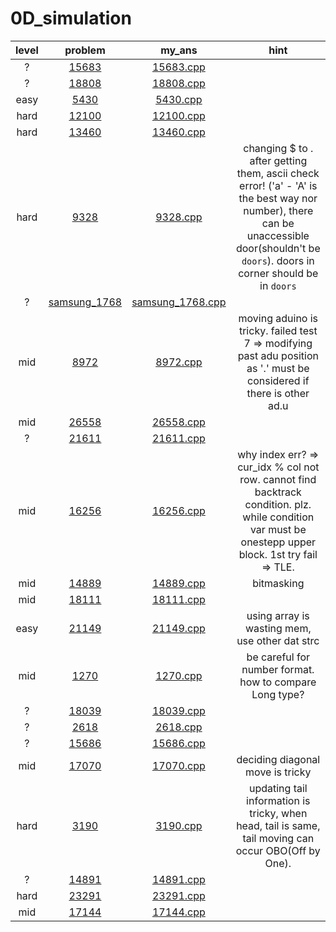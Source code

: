 # 0D_simulation
| level | problem | my_ans | hint |
| :--: | :--: | :--: | :--: |
| ? | [15683](https://www.acmicpc.net/problem/15683) | [15683.cpp](./15683/15683.cpp) |  |
| ? | [18808](https://www.acmicpc.net/problem/18808) | [18808.cpp](./18808/18808.cpp) |  |
| easy | [5430](https://www.acmicpc.net/problem/5430) | [5430.cpp](./5430/5430.cpp) |  |
| hard | [12100](https://www.acmicpc.net/problem/12100) | [12100.cpp](./12100/12100.cpp) |  |
| hard | [13460](https://www.acmicpc.net/problem/13460) | [13460.cpp](./13460/13460.cpp) |  |
| hard | [9328](https://www.acmicpc.net/problem/9328) | [9328.cpp](./9328/9328.cpp) | changing $ to . after getting them, ascii check error! ('a' - 'A' is the best way nor number), there can be unaccessible door(shouldn't be `doors`). doors in corner should be in `doors` |
| ? | [samsung_1768](https://www.acmicpc.net/problem/samsung_1768) | [samsung_1768.cpp](./samsung_1768/samsung_1768.cpp) |  |
| mid | [8972](https://www.acmicpc.net/problem/8972) | [8972.cpp](./8972/8972.cpp) | moving aduino is tricky. failed test 7 => modifying past adu position as '.' must be considered if there is other ad.u |
| mid | [26558](https://www.acmicpc.net/problem/26558) | [26558.cpp](./26558/26558.cpp) |  |
| ? | [21611](https://www.acmicpc.net/problem/21611) | [21611.cpp](./21611/21611.cpp) |  |
| mid | [16256](https://www.acmicpc.net/problem/16256) | [16256.cpp](./16256/16256.cpp) | why index err? => cur_idx % col not row. cannot find backtrack condition. plz. while condition var must be onestepp upper block. 1st try fail => TLE. |
| mid | [14889](https://www.acmicpc.net/problem/14889) | [14889.cpp](./14889/14889.cpp) | bitmasking |
| mid | [18111](https://www.acmicpc.net/problem/18111) | [18111.cpp](./18111/18111.cpp) |  |
| easy | [21149](https://www.acmicpc.net/problem/21149) | [21149.cpp](./21149/21149.cpp) | using array is wasting mem, use other dat strc |
| mid | [1270](https://www.acmicpc.net/problem/1270) | [1270.cpp](./1270/1270.cpp) | be careful for number format. how to compare Long type? |
| ? | [18039](https://www.acmicpc.net/problem/18039) | [18039.cpp](./18039/18039.cpp) |  |
| ? | [2618](https://www.acmicpc.net/problem/2618) | [2618.cpp](./2618/2618.cpp) |  |
| ? | [15686](https://www.acmicpc.net/problem/15686) | [15686.cpp](./15686/15686.cpp) |  |
| mid | [17070](https://www.acmicpc.net/problem/17070) | [17070.cpp](./17070/17070.cpp) | deciding diagonal move is tricky |
| hard | [3190](https://www.acmicpc.net/problem/3190) | [3190.cpp](./3190/3190.cpp) | updating tail information is tricky, when head, tail is same, tail moving can occur OBO(Off by One). |
| ? | [14891](https://www.acmicpc.net/problem/14891) | [14891.cpp](./14891/14891.cpp) |  |
| hard | [23291](https://www.acmicpc.net/problem/23291) | [23291.cpp](./23291/23291.cpp) |  |
| mid | [17144](https://www.acmicpc.net/problem/17144) | [17144.cpp](./17144/17144.cpp) |  |
